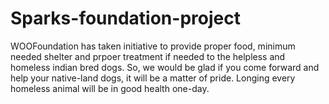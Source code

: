 # Sparks-foundation-project
 WOOFoundation has taken initiative to provide proper food, minimum needed shelter and prpoer treatment if needed to the helpless and homeless indian bred dogs. 
 So, we would be glad if you come forward and help your native-land dogs, it will be a matter of pride. 
  Longing every homeless animal will be in good health one-day. 
